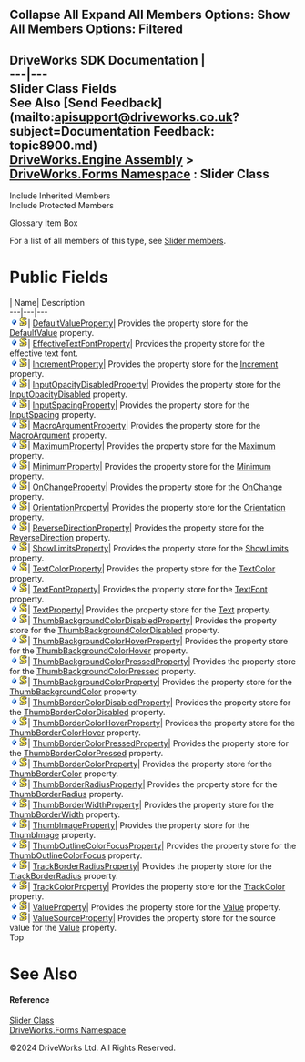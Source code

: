        

 Collapse All Expand All  Members Options: Show All  Members Options: Filtered   
---  
DriveWorks SDK Documentation  |   
---|---  
Slider Class Fields   
See Also [Send Feedback](mailto:apisupport@driveworks.co.uk?subject=Documentation Feedback: topic8900.md)  
[DriveWorks.Engine Assembly](topic2156.md) > [DriveWorks.Forms Namespace](topic7266.md) : Slider Class  
---  
  
Include Inherited Members    
Include Protected Members    


Glossary Item Box

For a list of all members of this type, see [Slider members](topic8901.md).

# Public Fields

| Name| Description  
---|---|---  
![Public Field](dotnetimages/publicField.gif)![static \(Shared in Visual Basic\)](dotnetimages/static.gif)| [DefaultValueProperty](topic8948.md)| Provides the property store for the [DefaultValue](topic8915.md) property.   
![Public Field](dotnetimages/publicField.gif)![static \(Shared in Visual Basic\)](dotnetimages/static.gif)| [EffectiveTextFontProperty](topic8949.md)| Provides the property store for the effective text font.   
![Public Field](dotnetimages/publicField.gif)![static \(Shared in Visual Basic\)](dotnetimages/static.gif)| [IncrementProperty](topic8950.md)| Provides the property store for the [Increment](topic8920.md) property.   
![Public Field](dotnetimages/publicField.gif)![static \(Shared in Visual Basic\)](dotnetimages/static.gif)| [InputOpacityDisabledProperty](topic8951.md)| Provides the property store for the [InputOpacityDisabled](topic8921.md) property.   
![Public Field](dotnetimages/publicField.gif)![static \(Shared in Visual Basic\)](dotnetimages/static.gif)| [InputSpacingProperty](topic8952.md)| Provides the property store for the [InputSpacing](topic8922.md) property.   
![Public Field](dotnetimages/publicField.gif)![static \(Shared in Visual Basic\)](dotnetimages/static.gif)| [MacroArgumentProperty](topic8953.md)| Provides the property store for the [MacroArgument](topic8923.md) property.   
![Public Field](dotnetimages/publicField.gif)![static \(Shared in Visual Basic\)](dotnetimages/static.gif)| [MaximumProperty](topic8954.md)| Provides the property store for the [Maximum](topic8924.md) property.   
![Public Field](dotnetimages/publicField.gif)![static \(Shared in Visual Basic\)](dotnetimages/static.gif)| [MinimumProperty](topic8955.md)| Provides the property store for the [Minimum](topic8925.md) property.   
![Public Field](dotnetimages/publicField.gif)![static \(Shared in Visual Basic\)](dotnetimages/static.gif)| [OnChangeProperty](topic8956.md)| Provides the property store for the [OnChange](topic8926.md) property.   
![Public Field](dotnetimages/publicField.gif)![static \(Shared in Visual Basic\)](dotnetimages/static.gif)| [OrientationProperty](topic8957.md)| Provides the property store for the [Orientation](topic8927.md) property.   
![Public Field](dotnetimages/publicField.gif)![static \(Shared in Visual Basic\)](dotnetimages/static.gif)| [ReverseDirectionProperty](topic8958.md)| Provides the property store for the [ReverseDirection](topic8928.md) property.   
![Public Field](dotnetimages/publicField.gif)![static \(Shared in Visual Basic\)](dotnetimages/static.gif)| [ShowLimitsProperty](topic8959.md)| Provides the property store for the [ShowLimits](topic8929.md) property.   
![Public Field](dotnetimages/publicField.gif)![static \(Shared in Visual Basic\)](dotnetimages/static.gif)| [TextColorProperty](topic8960.md)| Provides the property store for the [TextColor](topic8931.md) property.   
![Public Field](dotnetimages/publicField.gif)![static \(Shared in Visual Basic\)](dotnetimages/static.gif)| [TextFontProperty](topic8961.md)| Provides the property store for the [TextFont](topic8932.md) property.   
![Public Field](dotnetimages/publicField.gif)![static \(Shared in Visual Basic\)](dotnetimages/static.gif)| [TextProperty](topic8962.md)| Provides the property store for the [Text](topic8930.md) property.   
![Public Field](dotnetimages/publicField.gif)![static \(Shared in Visual Basic\)](dotnetimages/static.gif)| [ThumbBackgroundColorDisabledProperty](topic8963.md)| Provides the property store for the [ThumbBackgroundColorDisabled](topic8934.md) property.   
![Public Field](dotnetimages/publicField.gif)![static \(Shared in Visual Basic\)](dotnetimages/static.gif)| [ThumbBackgroundColorHoverProperty](topic8964.md)| Provides the property store for the [ThumbBackgroundColorHover](topic8935.md) property.   
![Public Field](dotnetimages/publicField.gif)![static \(Shared in Visual Basic\)](dotnetimages/static.gif)| [ThumbBackgroundColorPressedProperty](topic8965.md)| Provides the property store for the [ThumbBackgroundColorPressed](topic8936.md) property.   
![Public Field](dotnetimages/publicField.gif)![static \(Shared in Visual Basic\)](dotnetimages/static.gif)| [ThumbBackgroundColorProperty](topic8966.md)| Provides the property store for the [ThumbBackgroundColor](topic8933.md) property.   
![Public Field](dotnetimages/publicField.gif)![static \(Shared in Visual Basic\)](dotnetimages/static.gif)| [ThumbBorderColorDisabledProperty](topic8967.md)| Provides the property store for the [ThumbBorderColorDisabled](topic8938.md) property.   
![Public Field](dotnetimages/publicField.gif)![static \(Shared in Visual Basic\)](dotnetimages/static.gif)| [ThumbBorderColorHoverProperty](topic8968.md)| Provides the property store for the [ThumbBorderColorHover](topic8939.md) property.   
![Public Field](dotnetimages/publicField.gif)![static \(Shared in Visual Basic\)](dotnetimages/static.gif)| [ThumbBorderColorPressedProperty](topic8969.md)| Provides the property store for the [ThumbBorderColorPressed](topic8940.md) property.   
![Public Field](dotnetimages/publicField.gif)![static \(Shared in Visual Basic\)](dotnetimages/static.gif)| [ThumbBorderColorProperty](topic8970.md)| Provides the property store for the [ThumbBorderColor](topic8937.md) property.   
![Public Field](dotnetimages/publicField.gif)![static \(Shared in Visual Basic\)](dotnetimages/static.gif)| [ThumbBorderRadiusProperty](topic8971.md)| Provides the property store for the [ThumbBorderRadius](topic8941.md) property.   
![Public Field](dotnetimages/publicField.gif)![static \(Shared in Visual Basic\)](dotnetimages/static.gif)| [ThumbBorderWidthProperty](topic8972.md)| Provides the property store for the [ThumbBorderWidth](topic8942.md) property.   
![Public Field](dotnetimages/publicField.gif)![static \(Shared in Visual Basic\)](dotnetimages/static.gif)| [ThumbImageProperty](topic8973.md)| Provides the property store for the [ThumbImage](topic8943.md) property.   
![Public Field](dotnetimages/publicField.gif)![static \(Shared in Visual Basic\)](dotnetimages/static.gif)| [ThumbOutlineColorFocusProperty](topic8974.md)| Provides the property store for the [ThumbOutlineColorFocus](topic8944.md) property.   
![Public Field](dotnetimages/publicField.gif)![static \(Shared in Visual Basic\)](dotnetimages/static.gif)| [TrackBorderRadiusProperty](topic8975.md)| Provides the property store for the [TrackBorderRadius](topic8945.md) property.   
![Public Field](dotnetimages/publicField.gif)![static \(Shared in Visual Basic\)](dotnetimages/static.gif)| [TrackColorProperty](topic8976.md)| Provides the property store for the [TrackColor](topic8946.md) property.   
![Public Field](dotnetimages/publicField.gif)![static \(Shared in Visual Basic\)](dotnetimages/static.gif)| [ValueProperty](topic8977.md)| Provides the property store for the [Value](topic8947.md) property.   
![Public Field](dotnetimages/publicField.gif)![static \(Shared in Visual Basic\)](dotnetimages/static.gif)| [ValueSourceProperty](topic8978.md)| Provides the property store for the source value for the [Value](topic8947.md) property.   
Top

# See Also

#### Reference

[Slider Class](topic8900.md)   
[DriveWorks.Forms Namespace](topic7266.md)

©2024 DriveWorks Ltd. All Rights Reserved.
